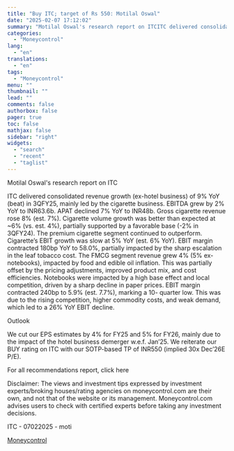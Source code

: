 ```yaml
---
title: "Buy ITC; target of Rs 550: Motilal Oswal"
date: "2025-02-07 17:12:02"
summary: "Motilal Oswal's research report on ITCITC delivered consolidated revenue growth (ex-hotel business) of 9% YoY (beat) in 3QFY25, mainly led by the cigarette business. EBITDA grew by 2% YoY to INR63.6b. APAT declined 7% YoY to INR48b. Gross cigarette revenue rose 8% (est. 7%). Cigarette volume growth was better than..."
categories:
  - "Moneycontrol"
lang:
  - "en"
translations:
  - "en"
tags:
  - "Moneycontrol"
menu: ""
thumbnail: ""
lead: ""
comments: false
authorbox: false
pager: true
toc: false
mathjax: false
sidebar: "right"
widgets:
  - "search"
  - "recent"
  - "taglist"
---
```


Motilal Oswal's research report on ITC

ITC delivered consolidated revenue growth (ex-hotel business) of 9% YoY (beat) in 3QFY25, mainly led by the cigarette business. EBITDA grew by 2% YoY to INR63.6b. APAT declined 7% YoY to INR48b. Gross cigarette revenue rose 8% (est. 7%). Cigarette volume growth was better than expected at ~6% (vs. est. 4%), partially supported by a favorable base (-2% in 3QFY24). The premium cigarette segment continued to outperform. Cigarette’s EBIT growth was slow at 5% YoY (est. 6% YoY). EBIT margin contracted 180bp YoY to 58.0%, partially impacted by the sharp escalation in the leaf tobacco cost. The FMCG segment revenue grew 4% (5% ex-notebooks), impacted by food and edible oil inflation. This was partially offset by the pricing adjustments, improved product mix, and cost efficiencies. Notebooks were impacted by a high base effect and local competition, driven by a sharp decline in paper prices. EBIT margin contracted 240bp to 5.9% (est. 7.7%), marking a 10- quarter low. This was due to the rising competition, higher commodity costs, and weak demand, which led to a 26% YoY EBIT decline.

Outlook

We cut our EPS estimates by 4% for FY25 and 5% for FY26, mainly due to the impact of the hotel business demerger w.e.f. Jan’25. We reiterate our BUY rating on ITC with our SOTP-based TP of INR550 (implied 30x Dec’26E P/E).

For all recommendations report, click here

Disclaimer: The views and investment tips expressed by investment experts/broking houses/rating agencies on moneycontrol.com are their own, and not that of the website or its management. Moneycontrol.com advises users to check with certified experts before taking any investment decisions.

ITC - 07022025 - moti

[Moneycontrol](https://www.tradingview.com/news/moneycontrol:5cc3ecb96094b:0-buy-itc-target-of-rs-550-motilal-oswal/)
